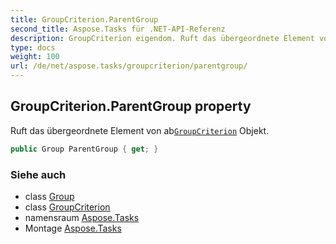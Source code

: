 ```yaml
---
title: GroupCriterion.ParentGroup
second_title: Aspose.Tasks für .NET-API-Referenz
description: GroupCriterion eigendom. Ruft das übergeordnete Element von abGroupCriterion Objekt.
type: docs
weight: 100
url: /de/net/aspose.tasks/groupcriterion/parentgroup/
---
```

## GroupCriterion.ParentGroup property

Ruft das übergeordnete Element von ab[`GroupCriterion`](../) Objekt.

```csharp
public Group ParentGroup { get; }
```

### Siehe auch

* class [Group](../../group/)
* class [GroupCriterion](../)
* namensraum [Aspose.Tasks](../../groupcriterion/)
* Montage [Aspose.Tasks](../../../)


